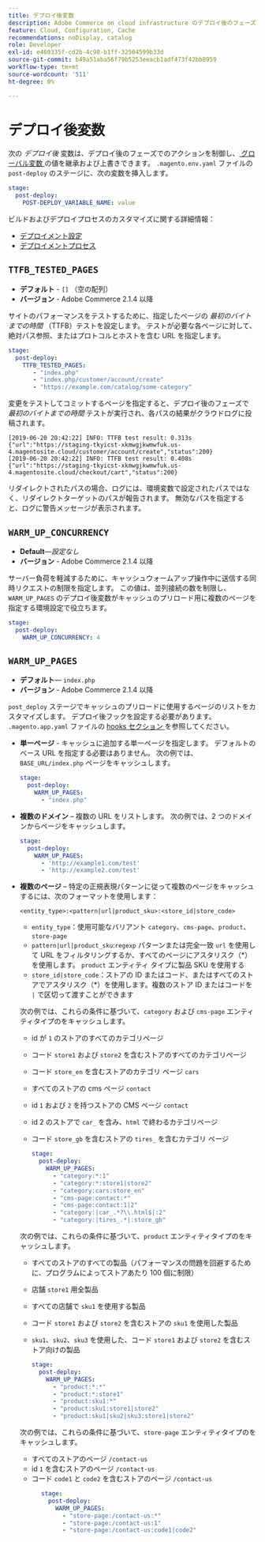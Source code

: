 ```yaml
---
title: デプロイ後変数
description: Adobe Commerce on cloud infrastructure のデプロイ後のフェーズで、アクションを制御する環境変数のリストを参照してください。
feature: Cloud, Configuration, Cache
recommendations: noDisplay, catalog
role: Developer
exl-id: e460335f-cd2b-4c98-b1ff-32504599b33d
source-git-commit: b49a51aba56f79b5253eeacb1adf473f42bb8959
workflow-type: tm+mt
source-wordcount: '511'
ht-degree: 0%

---
```


# デプロイ後変数

次の _デプロイ後_ 変数は、デプロイ後のフェーズでのアクションを制御し、[ グローバル変数 ](variables-global.md) の値を継承および上書きできます。 `.magento.env.yaml` ファイルの `post-deploy` のステージに、次の変数を挿入します。

```yaml
stage:
  post-deploy:
    POST-DEPLOY_VARIABLE_NAME: value
```

ビルドおよびデプロイプロセスのカスタマイズに関する詳細情報：

- [デプロイメント設定](configure-env-yaml.md)
- [デプロイメントプロセス](../deploy/process.md)

## `TTFB_TESTED_PAGES`

- **デフォルト** - `[]` （空の配列）
- **バージョン** - Adobe Commerce 2.1.4 以降

サイトのパフォーマンスをテストするために、指定したページの _最初のバイトまでの時間_ （TTFB）テストを設定します。 テストが必要な各ページに対して、絶対パス参照、またはプロトコルとホストを含む URL を指定します。

```yaml
stage:
  post-deploy:
    TTFB_TESTED_PAGES:
       - "index.php"
       - "index.php/customer/account/create"
       - "https://example.com/catalog/some-category"
```

変更をテストしてコミットするページを指定すると、デプロイ後のフェーズで _最初のバイトまでの時間_ テストが実行され、各パスの結果がクラウドログに投稿されます。

```
[2019-06-20 20:42:22] INFO: TTFB test result: 0.313s {"url":"https://staging-tkyicst-xkmwgjkwmwfuk.us-4.magentosite.cloud/customer/account/create","status":200}
[2019-06-20 20:42:22] INFO: TTFB test result: 0.408s {"url":"https://staging-tkyicst-xkmwgjkwmwfuk.us-4.magentosite.cloud/checkout/cart","status":200}
```

リダイレクトされたパスの場合、ログには、環境変数で設定されたパスではなく、リダイレクトターゲットのパスが報告されます。 無効なパスを指定すると、ログに警告メッセージが表示されます。

## `WARM_UP_CONCURRENCY`

- **Default**—_設定なし_
- **バージョン** - Adobe Commerce 2.1.4 以降

サーバー負荷を軽減するために、キャッシュウォームアップ操作中に送信する同時リクエストの制限を指定します。 この値は、並列接続の数を制限し、`WARM_UP_PAGES` のデプロイ後変数がキャッシュのプリロード用に複数のページを指定する環境設定で役立ちます。

```yaml
stage:
  post-deploy:
    WARM_UP_CONCURRENCY: 4
```

## `WARM_UP_PAGES`

- **デフォルト**— `index.php`
- **バージョン** - Adobe Commerce 2.1.4 以降

`post_deploy` ステージでキャッシュのプリロードに使用するページのリストをカスタマイズします。 デプロイ後フックを設定する必要があります。 `.magento.app.yaml` ファイルの [hooks セクション ](../application/hooks-property.md) を参照してください。

- **単一ページ** - キャッシュに追加する単一ページを指定します。 デフォルトのベース URL を指定する必要はありません。 次の例では、`BASE_URL/index.php` ページをキャッシュします。

  ```yaml
  stage:
    post-deploy:
      WARM_UP_PAGES:
        - "index.php"
  ```

- **複数のドメイン** – 複数の URL をリストします。 次の例では、2 つのドメインからページをキャッシュします。

  ```yaml
  stage:
    post-deploy:
      WARM_UP_PAGES:
        - 'http://example1.com/test'
        - 'http://example2.com/test'
  ```

- **複数のページ** – 特定の正規表現パターンに従って複数のページをキャッシュするには、次のフォーマットを使用します：

  ```
  <entity_type>:<pattern|url|product_sku>:<store_id|store_code>
  ```

   - `entity_type`：使用可能なバリアント `category`、`cms-page`、`product`、`store-page`
   - `pattern|url|product_sku`:`regexp` パターンまたは完全一致 `url` を使用して URL をフィルタリングするか、すべてのページにアスタリスク（\*）を使用します。 `product` エンティティ タイプに製品 SKU を使用する
   - `store_id|store_code`：ストアの ID またはコード、またはすべてのストアでアスタリスク（\*）を使用します。複数のストア ID またはコードを `|` で区切って渡すことができます

  次の例では、これらの条件に基づいて、`category` および `cms-page` エンティティタイプのをキャッシュします。
   - id が `1` のストアのすべてのカテゴリページ
   - コード `store1` および `store2` を含むストアのすべてのカテゴリページ
   - コード `store_en` を含むストアのカテゴリ ページ `cars`
   - すべてのストアの cms ページ `contact`
   - id `1` および `2` を持つストアの CMS ページ `contact`
   - id 2 のストアで `car_` を含み、`html` で終わるカテゴリページ
   - コード `store_gb` を含むストアの `tires_` を含むカテゴリ ページ

     ```yaml
     stage:
       post-deploy:
         WARM_UP_PAGES:
           - "category:*:1"
           - "category:*:store1|store2"
           - "category:cars:store_en"
           - "cms-page:contact:*"
           - "cms-page:contact:1|2"
           - "category:|car_.*?\\.html$|:2"
           - "category:|tires_.*|:store_gb"
     ```

  次の例では、これらの条件に基づいて、`product` エンティティタイプのをキャッシュします。
   - すべてのストアのすべての製品（パフォーマンスの問題を回避するために、プログラムによってストアあたり 100 個に制限）
   - 店舗 `store1` 用全製品
   - すべての店舗で `sku1` を使用する製品
   - コード `store1` および `store2` を含むストアの `sku1` を使用した製品
   - `sku1`、`sku2`、`sku3` を使用した、コード `store1` および `store2` を含むストア向けの製品

     ```yaml
     stage:
       post-deploy:
         WARM_UP_PAGES:
           - "product:*:*"
           - "product:*:store1"
           - "product:sku1:*"
           - "product:sku1:store1|store2"
           - "product:sku1|sku2|sku3:store1|store2"
     ```

  次の例では、これらの条件に基づいて、`store-page` エンティティタイプのをキャッシュします。
   - すべてのストアのページ `/contact-us`
   - id `1` を含むストアのページ `/contact-us`
   - コード `code1` と `code2` を含むストアのページ `/contact-us`

  ```yaml
        stage:
          post-deploy:
            WARM_UP_PAGES:
              - "store-page:/contact-us:*"
              - "store-page:/contact-us:1"
              - "store-page:/contact-us:code1|code2"
  ```
